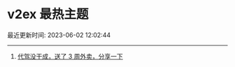 # v2ex 最热主题

最近更新时间: 2023-06-02 12:02:44

--- 
1. [代驾没干成，送了 3 周外卖，分享一下](https://www.v2ex.com/t/945105) 

